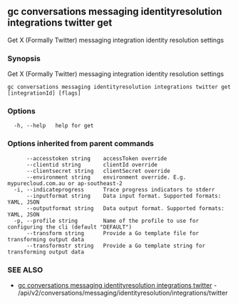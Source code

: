 ## gc conversations messaging identityresolution integrations twitter get

Get X (Formally Twitter) messaging integration identity resolution settings

### Synopsis

Get X (Formally Twitter) messaging integration identity resolution settings

```
gc conversations messaging identityresolution integrations twitter get [integrationId] [flags]
```

### Options

```
  -h, --help   help for get
```

### Options inherited from parent commands

```
      --accesstoken string    accessToken override
      --clientid string       clientId override
      --clientsecret string   clientSecret override
      --environment string    environment override. E.g. mypurecloud.com.au or ap-southeast-2
  -i, --indicateprogress      Trace progress indicators to stderr
      --inputformat string    Data input format. Supported formats: YAML, JSON
      --outputformat string   Data output format. Supported formats: YAML, JSON
  -p, --profile string        Name of the profile to use for configuring the cli (default "DEFAULT")
      --transform string      Provide a Go template file for transforming output data
      --transformstr string   Provide a Go template string for transforming output data
```

### SEE ALSO

* [gc conversations messaging identityresolution integrations twitter](gc_conversations_messaging_identityresolution_integrations_twitter.html)	 - /api/v2/conversations/messaging/identityresolution/integrations/twitter


